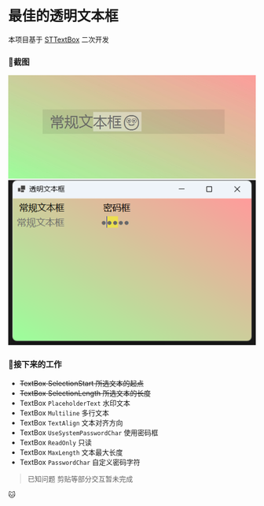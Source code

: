 # 最佳的透明文本框

本项目基于 [STTextBox](https://github.com/DebugST/STTextBox) 二次开发

### 🎨截图

![截图NEW](screenshot/new.png?raw=true)
![截图](screenshot/20221019111141.png?raw=true)

### 🌴接下来的工作

- ~~TextBox SelectionStart 所选文本的起点~~
- ~~TextBox SelectionLength 所选文本的长度~~
- TextBox `PlaceholderText` 水印文本
- TextBox `Multiline` 多行文本
- TextBox `TextAlign` 文本对齐方向
- TextBox `UseSystemPasswordChar` 使用密码框
- TextBox `ReadOnly` 只读
- TextBox `MaxLength` 文本最大长度
- TextBox `PasswordChar` 自定义密码字符

> 已知问题
> 剪贴等部分交互暂未完成

🐱